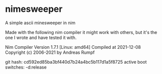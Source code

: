 # nimesweeper
A simple ascii minesweeper in nim

Made with the following nim compiler it might work with others, but it's the one I wrote and have tested it with.
  
  Nim Compiler Version 1.7.1 [Linux: amd64]
  Compiled at 2021-12-08
  Copyright (c) 2006-2021 by Andreas Rumpf

  git hash: cd592ed85ba3bf440d7b24a4bc5b117d1a5f8725
  active boot switches: -d:release
